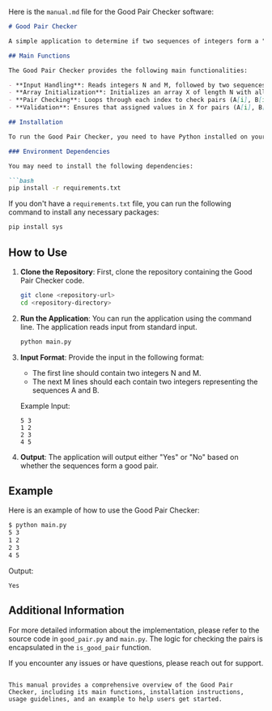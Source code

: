 Here is the `manual.md` file for the Good Pair Checker software:

```markdown
# Good Pair Checker

A simple application to determine if two sequences of integers form a "good pair" based on specific conditions.

## Main Functions

The Good Pair Checker provides the following main functionalities:

- **Input Handling**: Reads integers N and M, followed by two sequences A and B of length M.
- **Array Initialization**: Initializes an array X of length N with all values set to -1 (indicating unassigned).
- **Pair Checking**: Loops through each index to check pairs (A[i], B[i]) and assigns values in X based on the conditions specified.
- **Validation**: Ensures that assigned values in X for pairs (A[i], B[i]) are different. If any condition is violated, it outputs "No"; otherwise, it outputs "Yes".

## Installation

To run the Good Pair Checker, you need to have Python installed on your system. You can download it from [python.org](https://www.python.org/downloads/).

### Environment Dependencies

You may need to install the following dependencies:

```bash
pip install -r requirements.txt
```

If you don't have a `requirements.txt` file, you can run the following command to install any necessary packages:

```bash
pip install sys
```

## How to Use

1. **Clone the Repository**: First, clone the repository containing the Good Pair Checker code.

   ```bash
   git clone <repository-url>
   cd <repository-directory>
   ```

2. **Run the Application**: You can run the application using the command line. The application reads input from standard input.

   ```bash
   python main.py
   ```

3. **Input Format**: Provide the input in the following format:
   - The first line should contain two integers N and M.
   - The next M lines should each contain two integers representing the sequences A and B.

   Example Input:
   ```
   5 3
   1 2
   2 3
   4 5
   ```

4. **Output**: The application will output either "Yes" or "No" based on whether the sequences form a good pair.

## Example

Here is an example of how to use the Good Pair Checker:

```bash
$ python main.py
5 3
1 2
2 3
4 5
```

Output:
```
Yes
```

## Additional Information

For more detailed information about the implementation, please refer to the source code in `good_pair.py` and `main.py`. The logic for checking the pairs is encapsulated in the `is_good_pair` function.

If you encounter any issues or have questions, please reach out for support.
```

This manual provides a comprehensive overview of the Good Pair Checker, including its main functions, installation instructions, usage guidelines, and an example to help users get started.